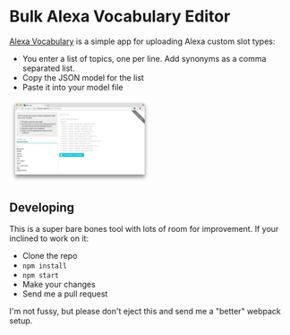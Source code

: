 # Bulk Alexa Vocabulary Editor

[Alexa Vocabulary](https://odewahn.github.io/alexa-vocabulary/) is a simple app for uploading Alexa custom slot types:

* You enter a list of topics, one per line.  Add synonyms as a comma separated list.
* Copy the JSON model for the list
* Paste it into your model file

<img src="alexa-vocabulary.png" width="50%"/>

## Developing

This is a super bare bones tool with lots of room for improvement.  If your inclined to work on it:

* Clone the repo
* `npm install`
* `npm start`
* Make your changes
* Send me a pull request

I'm not fussy, but please don't eject this and send me a "better" webpack setup.
